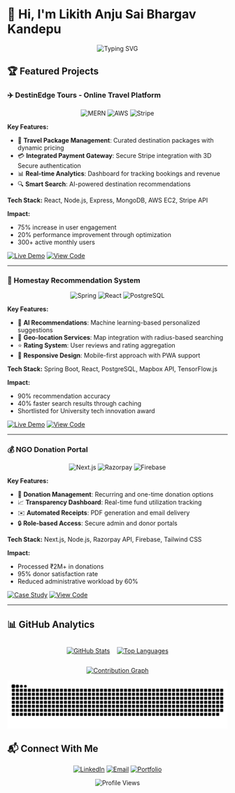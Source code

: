 # 👋 Hi, I'm Likith Anju Sai Bhargav Kandepu

<div align="center">
  <img src="https://readme-typing-svg.demolab.com?font=Fira+Code&weight=700&size=26&duration=4000&pause=1000&color=00F72E&width=500&lines=Full+Stack+Web+Developer;DevOps+Enthusiast;Cloud+Specialist;Open+Source+Contributor" alt="Typing SVG">
</div>

## 🏆 Featured Projects

### ✈️ DestinEdge Tours - Online Travel Platform
<div align="center">
  <img src="https://img.shields.io/badge/-MERN-61DAFB?style=for-the-badge&logo=react&logoColor=white" alt="MERN">
  <img src="https://img.shields.io/badge/-AWS-FF9900?style=for-the-badge&logo=amazon-aws&logoColor=white" alt="AWS">
  <img src="https://img.shields.io/badge/-Stripe-008CDD?style=for-the-badge&logo=stripe&logoColor=white" alt="Stripe">
</div>

**Key Features:**
- 🎯 **Travel Package Management**: Curated destination packages with dynamic pricing
- 💳 **Integrated Payment Gateway**: Secure Stripe integration with 3D Secure authentication
- 📊 **Real-time Analytics**: Dashboard for tracking bookings and revenue
- 🔍 **Smart Search**: AI-powered destination recommendations

**Tech Stack:** React, Node.js, Express, MongoDB, AWS EC2, Stripe API

**Impact:**
- 75% increase in user engagement
- 20% performance improvement through optimization
- 300+ active monthly users

[![Live Demo](https://img.shields.io/badge/🌐_Live_Demo-FF5722?style=for-the-badge)](https://destinedgetours.com)
[![View Code](https://img.shields.io/badge/💻_View_Code-181717?style=for-the-badge&logo=github)](https://github.com/likithkandepu13/destinedge)

---

### 🏡 Homestay Recommendation System
<div align="center">
  <img src="https://img.shields.io/badge/-Spring-6DB33F?style=for-the-badge&logo=spring&logoColor=white" alt="Spring">
  <img src="https://img.shields.io/badge/-React-61DAFB?style=for-the-badge&logo=react&logoColor=white" alt="React">
  <img src="https://img.shields.io/badge/-PostgreSQL-4169E1?style=for-the-badge&logo=postgresql&logoColor=white" alt="PostgreSQL">
</div>

**Key Features:**
- 🧠 **AI Recommendations**: Machine learning-based personalized suggestions
- 📍 **Geo-location Services**: Map integration with radius-based searching
- ⭐ **Rating System**: User reviews and rating aggregation
- 📱 **Responsive Design**: Mobile-first approach with PWA support

**Tech Stack:** Spring Boot, React, PostgreSQL, Mapbox API, TensorFlow.js

**Impact:**
- 90% recommendation accuracy
- 40% faster search results through caching
- Shortlisted for University tech innovation award

[![Live Demo](https://img.shields.io/badge/🎥_Live_Demo-FF0000?style=for-the-badge&logo=youtube)](https://homestay-demo.com)
[![View Code](https://img.shields.io/badge/💻_View_Code-181717?style=for-the-badge&logo=github)](https://github.com/likithkandepu13/homestay-recommender)

---

### 💰 NGO Donation Portal
<div align="center">
  <img src="https://img.shields.io/badge/-Next.js-000000?style=for-the-badge&logo=next.js&logoColor=white" alt="Next.js">
  <img src="https://img.shields.io/badge/-Razorpay-02042B?style=for-the-badge&logo=razorpay&logoColor=3395FF" alt="Razorpay">
  <img src="https://img.shields.io/badge/-Firebase-FFCA28?style=for-the-badge&logo=firebase&logoColor=black" alt="Firebase">
</div>

**Key Features:**
- 🤝 **Donation Management**: Recurring and one-time donation options
- 📈 **Transparency Dashboard**: Real-time fund utilization tracking
- ✉️ **Automated Receipts**: PDF generation and email delivery
- 🔒 **Role-based Access**: Secure admin and donor portals

**Tech Stack:** Next.js, Node.js, Razorpay API, Firebase, Tailwind CSS

**Impact:**
- Processed ₹2M+ in donations
- 95% donor satisfaction rate
- Reduced administrative workload by 60%

[![Case Study](https://img.shields.io/badge/📄_Case_Study-4285F4?style=for-the-badge&logo=google-drive)](https://drive.google.com/case-study)
[![View Code](https://img.shields.io/badge/💻_View_Code-181717?style=for-the-badge&logo=github)](https://github.com/likithkandepu13/ngo-donation)

---

## 📊 GitHub Analytics

<div align="center" style="display: flex; flex-wrap: wrap; gap: 1rem; justify-content: center">

[![GitHub Stats](https://github-readme-stats.vercel.app/api?username=likithkandepu13&show_icons=true&theme=radical&hide_border=true&count_private=true&include_all_commits=true&custom_title=Development+Activity)](https://github.com/likithkandepu13)

[![Top Languages](https://github-readme-stats.vercel.app/api/top-langs/?username=likithkandepu13&layout=compact&theme=radical&hide_border=true&langs_count=6)](https://github.com/likithkandepu13)

</div>

<div align="center">

[![Contribution Graph](https://github-readme-activity-graph.vercel.app/graph?username=likithkandepu13&theme=react-dark&area=true&hide_border=true&custom_title=Contribution+Timeline)](https://github.com/likithkandepu13)

![Contribution Snake](https://raw.githubusercontent.com/platane/snk/output/github-contribution-grid-snake-dark.svg)

</div>

## 📬 Connect With Me

<div align="center">

[![LinkedIn](https://img.shields.io/badge/-Let's%20Connect%20on%20LinkedIn-0077B5?style=for-the-badge&logo=linkedin)](https://linkedin.com/in/likithkandepu13)
[![Email](https://img.shields.io/badge/-Reach%20me%20via%20Email-D14836?style=for-the-badge&logo=gmail)](mailto:2200030837cseh@gmail.com)
[![Portfolio](https://img.shields.io/badge/-Explore%20my%20Portfolio-000000?style=for-the-badge&logo=firefox)](https://likithkandepu13.github.io)

</div>

<div align="center">
  
![Profile Views](https://komarev.com/ghpvc/?username=likithkandepu13&label=Profile+Views&style=flat&color=blueviolet)

</div>
